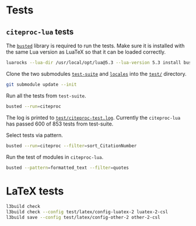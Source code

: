 # Tests

## `citeproc-lua` tests

The [`busted`](https://olivinelabs.com/busted/#output-handlers) library is required to run the tests. Make sure it is installed with the same Lua version as LuaTeX so that it can be loaded correctly.

```bash
luarocks --lua-dir /usr/local/opt/lua@5.3 --lua-version 5.3 install busted
```

Clone the two submodules [`test-suite`](https://github.com/citation-style-language/test-suite) and [`locales`](https://github.com/citation-style-language/locales) into the [`test/`](https://github.com/zepinglee/citeproc-lua/tree/main/test) directory.

```bash
git submodule update --init
```

Run all the tests from `test-suite`.

```bash
busted --run=citeproc
```

The log is printed to [`test/citeproc-test.log`](https://github.com/zepinglee/citeproc-lua/tree/main/test/citeproc-test.log).
Currently the `citeproc-lua` has passed 600 of 853 tests from test-suite.

Select tests via pattern.

```bash
busted --run=citeproc --filter=sort_CitationNumber
```

Run the test of modules in `citeproc-lua`.

```bash
busted --pattern=formatted_text --filter=quotes
```

# LaTeX tests

```bash
l3build check
l3build check --config test/latex/config-luatex-2 luatex-2-csl
l3build save --config test/latex/config-other-2 other-2-csl
```
